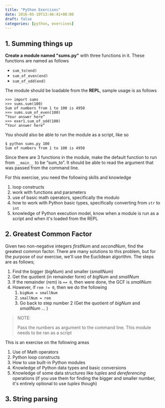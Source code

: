 ```yaml
---
title: "Python Exercises"
date: 2016-05-10T13:46:41+08:00
draft: false
categories: [python, exercises]
---
```


## 1.  Summing things up

**Create a module named "sums.py"** with three functions in it. These functions are named as follows 

* `sum_to(end)`
* `sum_of_even(end)`
* `sum_of_odd(end)`

The module should be loadable from the **REPL**, sample usage is as follows

```
>>> import sums
>>> sums.sum(100)
Sum of numbers from 1 to 100 is 4950
>>> sums.sum_of_even(100)
“Your answer here”
>>> exer1.sum_of_odd(100)
“Your answer here”
```



You should also be able to run the module as a script, like so

```
$ python sums.py 100
Sum of numbers from 1 to 100 is 4950
```

Since there are 3 functions in the module, make the default function to run from `__main__` to be “sum_to”. It should be able to read the argument that was passed from the command line. 

For this exercise, you need the following skills and knowledge

1. loop constructs
2. work with functions and parameters
3. use of basic math operators, specifically the modulo
4. how to work with Python basic types, specifically converting from `str` to `int`
5. knowledge of Python execution model, know when a module is run as a script and when it's loaded from the REPL

## 2. Greatest Common Factor



Given two non-negative integers *firstNum* and *secondNum*, find the greatest common factor. There are many solutions to this problem, but for the purpose of our exercise, we'll use the Euclidean algorithm. The steps are as follows;

1. Find the bigger (*bigNum*) and smaller (*smallNum*)
2. Get the quotient (in remainder form) of *bigNum* and *smallNum*
3. If the remainder (*rem*) is `== 0`, then were done, the GCF is *smallNum* 
4. However, if `rem != 0`, then we do the following
   1. `bigNum = smallNum`
   2. `smallNum = rem`
   3. Go back to step number 2 (Get the quotient of *bigNum* and *smallNum* … )

> NOTE: 
>
> Pass the numbers as argument to the command line. This module needs to be ran as a script

This is an exercise on the following areas

1. Use of Math operators
2. Python loop constructs
3. How to use built-in Python modules
4. Knowledge of Python data types and basic conversions
5. Knowledge of some data structures like *tuples* and *dereferencing* operations (if you use them for finding the bigger and smaller number, it's entirely optional to use *tuples* though)



## 3. String parsing















